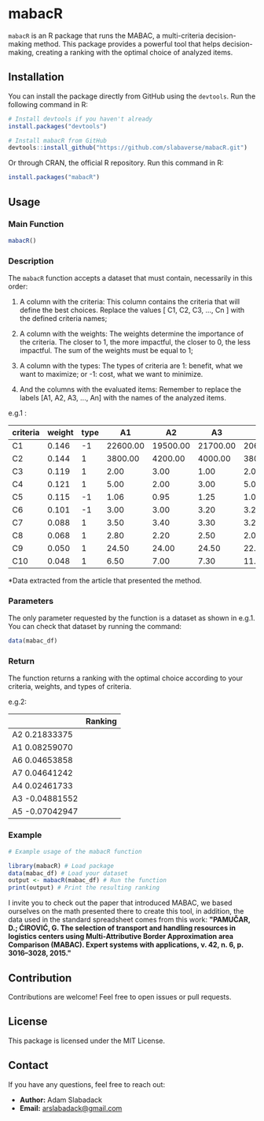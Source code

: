 
# mabacR

`mabacR` is an R package that runs the MABAC, a multi-criteria decision-making method. This package provides a powerful tool that helps decision-making, creating a ranking with the optimal choice of analyzed items.

## Installation

You can install the package directly from GitHub using the `devtools`. Run the following command in R:

```R
# Install devtools if you haven't already
install.packages("devtools")

# Install mabacR from GitHub
devtools::install_github("https://github.com/slabaverse/mabacR.git")
```
Or through CRAN, the official R repository. Run this command in R:

```R
install.packages("mabacR")
```

## Usage

### Main Function

```R
mabacR()
```

### Description

The `mabacR` function accepts a dataset that must contain, necessarily in this order:

1. A column with the criteria: This column contains the criteria that will define the best choices. Replace the values ​​[ C1, C2, C3, ..., Cn ] with the defined criteria names;
   
2. A column with the weights: The weights determine the importance of the criteria. The closer to 1, the more impactful, the closer to 0, the less impactful. The sum of the weights must be equal to 1;

3. A column with the types: The types of criteria are 1: benefit, what we want to maximize; or -1: cost, what we want to minimize.
   
4. And the columns with the evaluated items: Remember to replace the labels [A1, A2, A3, ..., An] with the names of the analyzed items.

e.g.1 :

| criteria | weight   | type   | A1       | A2       | A3       | A4       | A5       | A6       | A7        |   
|----------|----------|--------|----------|----------|----------|----------|----------|----------|-----------|
| C1       | 0.146    | -1     | 22600.00 | 19500.00 | 21700.00 | 20600.00 | 22500.00 | 23250.00 | 20300.00  |
| C2       | 0.144    |  1     | 3800.00  | 4200.00  | 4000.00  | 3800.00  | 3800.00  | 4210.00  | 3850.00   |
| C3       | 0.119    |  1     | 2.00     | 3.00     | 1.00     | 2.00     | 4.00     | 3.00     | 2.00      |
| C4       | 0.121    |  1     | 5.00     | 2.00     | 3.00     | 5.00     | 3.00     | 5.00     | 5.00      |
| C5       | 0.115    | -1     | 1.06     | 0.95     | 1.25     | 1.05     | 1.35     | 1.45     | 0.90      |
| C6       | 0.101    | -1     | 3.00     | 3.00     | 3.20     | 3.25     | 3.20     | 3.60     | 3.25      |
| C7       | 0.088    |  1     | 3.50     | 3.40     | 3.30     | 3.20     | 3.70     | 3.50     | 3.00      |
| C8       | 0.068    |  1     | 2.80     | 2.20     | 2.50     | 2.00     | 2.10     | 2.80     | 2.60      |
| C9       | 0.050    |  1     | 24.50    | 24.00    | 24.50    | 22.50    | 23.00    | 23.50    | 21.50     |
| C10      | 0.048    |  1     | 6.50     | 7.00     | 7.30     | 11.00    | 6.30     | 7.00     | 6.00      |

*Data extracted from the article that presented the method.

### Parameters

The only parameter requested by the function is a dataset as shown in e.g.1.
You can check that dataset by running the command:

```R
data(mabac_df)
```

### Return

The function returns a ranking with the optimal choice according to your criteria, weights, and types of criteria.

e.g.2:

|    | Ranking   |
|----|-----------|
| A2  0.21833375 |
| A1  0.08259070 |
| A6  0.04653858 |
| A7  0.04641242 |
| A4  0.02461733 |
| A3 -0.04881552 |
| A5 -0.07042947 |

### Example

```R
# Example usage of the mabacR function

library(mabacR) # Load package
data(mabac_df) # Load your dataset
output <- mabacR(mabac_df) # Run the function
print(output) # Print the resulting ranking
```

I invite you to check out the paper that introduced MABAC, we based ourselves on the math presented there to create this tool, in addition, the data used in the standard spreadsheet comes from this work:
**"PAMUČAR, D.; ĆIROVIĆ, G. The selection of transport and handling resources in logistics centers using Multi-Attributive Border Approximation area Comparison (MABAC). Expert systems with applications, v. 42, n. 6, p. 3016–3028, 2015."**

## Contribution

Contributions are welcome! Feel free to open issues or pull requests.

## License

This package is licensed under the MIT License.

## Contact

If you have any questions, feel free to reach out:

- **Author:** Adam Slabadack
- **Email:** arslabadack@gmail.com
```
